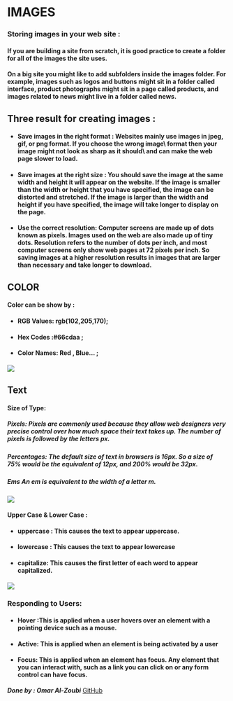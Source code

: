 # IMAGES 
### Storing images in your web site :
#### If you are building a site from scratch, it is good practice to create a folder for all of the images the site uses.
#### On a big site you might like to add subfolders inside the images folder. For example, images such as logos and buttons might sit in a folder called interface, product photographs might sit in a page called products, and images related to news might live in a folder called news.

## Three result for creating images :
- #### Save images in the right format : Websites mainly use images in jpeg, gif, or png format. If you choose the wrong image\ format then your image might not look as sharp as it should\ and can make the web page slower to load.

- #### Save images at the right size : You should save the image at the same width and height it will appear on the website. If the image is smaller than the width or height that you have specified, the image can be distorted and stretched. If the image is larger than the width and height if you have specified, the image will take longer to display on the page.
- #### Use the correct resolution: Computer screens are made up of dots known as pixels. Images used on the web are also made up of tiny dots. Resolution refers to the number of dots per inch, and most computer screens only show web pages at 72 pixels per inch. So saving images at a higher resolution results in images that are larger than necessary and take longer to download.

## COLOR
#### Color can be  show by :
- #### RGB Values: rgb(102,205,170);
- #### Hex Codes :#66cdaa ;
- #### Color Names: Red , Blue... ;
![](https://jquerypluginsfree.com/uploads/Bootstrap%204%20Color%20Palette.png) 

## Text 
#### Size of Type:
##### Pixels: Pixels are commonly used because they allow web designers very precise control over how much space their text takes up. The number of pixels is followed by the letters px.
##### Percentages: The default size of text in browsers is 16px. So a size of 75% would be the equivalent of 12px, and 200% would be 32px.
##### Ems An em is equivalent to the width of a letter m.
![](https://i1.wp.com/www.tutorialbrain.com/wp-content/uploads/2019/02/Font-in-HTML.jpg?fit=1920%2C1080&ssl=1)

#### Upper Case & Lower Case :
- #### uppercase : This causes the text to appear uppercase. 
- #### lowercase : This causes the text to appear lowercase

- #### capitalize:  This causes the first letter of each word to appear capitalized.
![](https://www.codegrepper.com/codeimages/uppercase-tag-in-html.png)
### Responding to Users:
- #### Hover :This is applied when a user hovers over an element with a pointing device such as a mouse. 
- #### Active: This is applied when an element is being activated by a user
- #### Focus: This is applied when an element has focus. Any element that you can interact with, such as a link you can click on or any form control can have focus.


***Done by : Omar Al-Zoubi***
[GitHub](https://github.com/Omar-zoubi)